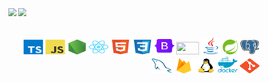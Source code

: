<!-- Hi there 👋-->

<!--
**rodrigogz64/rodrigogz64** is a ✨ _special_ ✨ repository because its `README.md` (this file) appears on your GitHub profile.

Here are some ideas to get you started:

- 🔭 I’m currently working on ...
- 🌱 I’m currently learning ...
- 👯 I’m looking to collaborate on ...
- 🤔 I’m looking for help with ...
- 💬 Ask me about ...
- 📫 How to reach me: ...
- 😄 Pronouns: ...
- ⚡ Fun fact: ...
  <img height="180" src="https://github-readme-streak-stats.herokuapp.com/?user=rodrigogz64&theme=tokyonight&hide_border=false"/>
-->

<div>
  <img height="160" src="https://github-readme-stats.vercel.app/api?username=rodrigogz64&theme=tokyonight&hide_border=false&include_all_commits=true&count_private=true"/>
  <img height="160" src="https://github-readme-stats.vercel.app/api/top-langs/?username=rodrigogz64&theme=tokyonight&hide_border=false&include_all_commits=true&count_private=true&layout=compact"/>
</div>

#
<div style="display: inline_block" align="right">
  <img height="30" width="40" src="https://raw.githubusercontent.com/devicons/devicon/master/icons/typescript/typescript-original.svg"/>
  <img height="30" width="40" src="https://raw.githubusercontent.com/devicons/devicon/master/icons/javascript/javascript-original.svg"/>
  <img height="30" width="40" src="https://raw.githubusercontent.com/devicons/devicon/master/icons/nodejs/nodejs-original.svg"/>
  <img height="30" width="40" src="https://raw.githubusercontent.com/devicons/devicon/master/icons/react/react-original.svg"/>
  <img height="30" width="40" src="https://raw.githubusercontent.com/devicons/devicon/master/icons/html5/html5-original.svg"/>
  <img height="30" width="40" src="https://raw.githubusercontent.com/devicons/devicon/master/icons/css3/css3-original.svg"/>
  <img height="35" width="40" src="https://raw.githubusercontent.com/devicons/devicon/master/icons/bootstrap/bootstrap-original.svg"/>
  <img height="25" width="45" src="https://upload.wikimedia.org/wikipedia/commons/thumb/d/d5/Tailwind_CSS_Logo.svg/2048px-Tailwind_CSS_Logo.svg.png" tag="tailwind-css"/>
  <img height="35" width="40" src="https://raw.githubusercontent.com/devicons/devicon/master/icons/java/java-original.svg"/>
  <img height="30" width="30" src="https://raw.githubusercontent.com/devicons/devicon/master/icons/spring/spring-original.svg" tag="Spring Boot"/>
  <img height="30" width="40" src="https://raw.githubusercontent.com/devicons/devicon/master/icons/postgresql/postgresql-original.svg"/>
  <img height="30" width="40" src="https://raw.githubusercontent.com/devicons/devicon/master/icons/mysql/mysql-original.svg"/>
  <img height="30" width="40" src="https://raw.githubusercontent.com/devicons/devicon/master/icons/firebase/firebase-original.svg"/>
  <img height="30" width="40" src="https://raw.githubusercontent.com/devicons/devicon/master/icons/linux/linux-original.svg"/>
  <img height="35" width="40" src="https://raw.githubusercontent.com/devicons/devicon/master/icons/docker/docker-plain-wordmark.svg"/>
  <img height="30" width="40" src="https://raw.githubusercontent.com/devicons/devicon/master/icons/git/git-original.svg"/>
</div>
